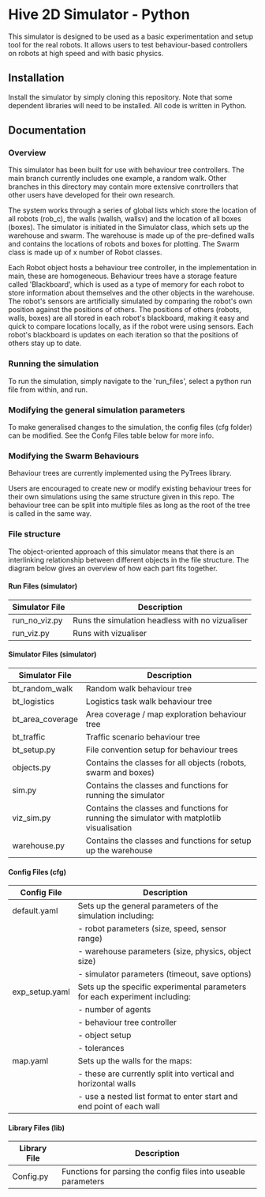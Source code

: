 
# Hive 2D Simulator - Python

This simulator is designed to be used as a basic experimentation and setup tool for the real robots. It allows users to test behaviour-based controllers on robots at high speed and with basic physics.

## Installation

Install the simulator by simply cloning this repository. Note that some dependent libraries will need to be installed. All code is written in Python.


## Documentation

### Overview
This simulator has been built for use with behaviour tree controllers. The main branch currently includes one example, a random walk. Other branches in this directory may contain more extensive conrtrollers that other users have developed for their own research.

The system works through a series of global lists which store the location of all robots (rob_c), the walls (wallsh, wallsv) and the location of all boxes (boxes). The simulator is initiated in the Simulator class, which sets up the warehouse and swarm. The warehouse is made up of the pre-defined walls and contains the locations of robots and boxes for plotting. The Swarm class is made up of x number of Robot classes. 

Each Robot object hosts a behaviour tree controller, in the implementation in main, these are homogeneous. Behaviour trees have a storage feature called 'Blackboard', which is used as a type of memory for each robot to store information about themselves and the other objects in the warehouse. The robot's sensors are artificially simulated by comparing the robot's own position against the positions of others. The positions of others (robots, walls, boxes) are all stored in each robot's blackboard, making it easy and quick to compare locations locally, as if the robot were using sensors. Each robot's blackboard is updates on each iteration so that the positions of others stay up to date.

### Running the simulation
To run the simulation, simply navigate to the 'run_files', select a python run file from within, and run.


### Modifying the general simulation parameters
To make generalised changes to the simulation, the config files (cfg folder) can be modified. See the Confg Files table below for more info.


### Modifying the Swarm Behaviours 
Behaviour trees are currently implemented using the PyTrees library.

Users are encouraged to create new or modify existing behaviour trees for their own simulations using the same structure given in this repo. The behaviour tree can be split into multiple files as long as the root of the tree is called in the same way.


### File structure
The object-oriented approach of this simulator means that there is an interlinking relationship between different objects in the file structure. The diagram below gives an overview of how each part fits together.

#### Run Files (simulator)
| Simulator File | Description                                                                                |
|----------------|--------------------------------------------------------------------------------------------|
| run_no_viz.py  | Runs the simulation headless with no vizualiser                                            |
| run_viz.py     | Runs with vizualiser                                                                       |


#### Simulator Files (simulator)
| Simulator File   | Description                                                                                |
|------------------|--------------------------------------------------------------------------------------------|
| bt_random_walk   | Random walk behaviour tree                                                                 |
| bt_logistics     | Logistics task walk behaviour tree                                                         |
| bt_area_coverage | Area coverage / map exploration behaviour tree                                             |
| bt_traffic       | Traffic scenario behaviour tree                                                            |
| bt_setup.py      | File convention setup for behaviour trees                                                  |
| objects.py       | Contains the classes for all objects (robots, swarm and boxes)                             |
| sim.py           | Contains the classes and functions for running the simulator                               |
| viz_sim.py       | Contains the classes and functions for running the simulator with matplotlib visualisation |
| warehouse.py     | Contains the classes and functions for setup up the warehouse                             |

#### Config Files (cfg)

| Config File    | Description                                                                 |
|----------------|-----------------------------------------------------------------------------|
| default.yaml   | Sets up the general parameters of the simulation including:                 |
|                | - robot parameters (size, speed, sensor range)                              |
|                | - warehouse parameters (size, physics, object size)                         |
|                | - simulator parameters (timeout, save options)                              |
| exp_setup.yaml | Sets up the specific experimental parameters for each experiment including: |
|                | - number of agents                                                          |
|                | - behaviour tree controller                                                 |
|                | - object setup                                                              |
|                | - tolerances                                                                |
| map.yaml       | Sets up the walls for the maps:                                             |
|                | - these are currently split into vertical and horizontal walls              |
|                | - use a nested list format to enter start and end point of each wall        |

#### Library Files (lib)

| Library File | Description                                                   |
|-------------|----------------------------------------------------------------|
| Config.py   | Functions for parsing the config files into useable parameters |
  
